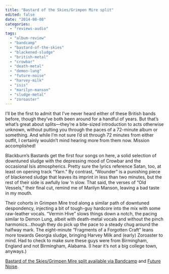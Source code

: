 ```yaml
---
title: "Bastard of the Skies/Grimpen Mire split"
edited: false
date: "2014-08-08"
categories:
  - "reviews-audio"
tags:
  - "album-review"
  - "bandcamp"
  - "bastard-of-the-skies"
  - "blackened-sludge"
  - "british-metal"
  - "crowbar"
  - "death-metal"
  - "demon-lung"
  - "future-noise"
  - "harvey-milk"
  - "isis"
  - "marilyn-manson"
  - "sludge-metal"
  - "zoroaster"
---
```


I’ll be the first to admit that I’ve never heard either of these British bands before, though they’ve both been around for a handful of years. But that’s what’s great about splits—they’re a bite-sized introduction to acts otherwise unknown, without putting you through the paces of a 72-minute album or something. And while I’m not sure I’d sit through 72 minutes from either outfit, I certainly wouldn’t mind hearing more from them now. Mission accomplished!

Blackburn’s Bastards get the first four songs on here, a solid selection of downtuned sludge with the depressing mood of Crowbar and the occasional Isis atmospherics. Pretty sure the lyrics reference Satan, too, at least on opening track “Yarn.” By contrast, “Wounder” is a punishing piece of blackened sludge that leaves its imprint in less than two minutes, but the rest of their side is awfully low ‘n slow. That said, the verses of “Old Vessels,” their final cut, remind me of Marilyn Manson, leaving a bad taste in my mouth.

Their cohorts in Grimpen Mire trod along a similar path of downtuned despondency, injecting a bit of tough-guy hardcore into the mix with some raw-leather vocals. “Vermin Hive” slows things down a notch, the pacing similar to Demon Lung, albeit with death-metal vocals and without the pinch harmonics…though they do pick up the pace to a steady chug around the halfway mark. The eight-minute “Fragments of a Forgotten Craft” leans more towards Georgia sludge, bringing Harvey Milk and (early) Zoroaster to mind. Had to check to make sure these guys were from Birmingham, England and not Birmingham, Alabama. (I hear it’s not a big college town, anyways.)

[Bastard of the Skies/Grimpen Mire split available via Bandcamp](http://bastardoftheskies.bandcamp.com/album/bastard-of-the-skies-grimpen-mire-split-lp-2) and [Future Noise](http://www.future-noise.co.uk/).

